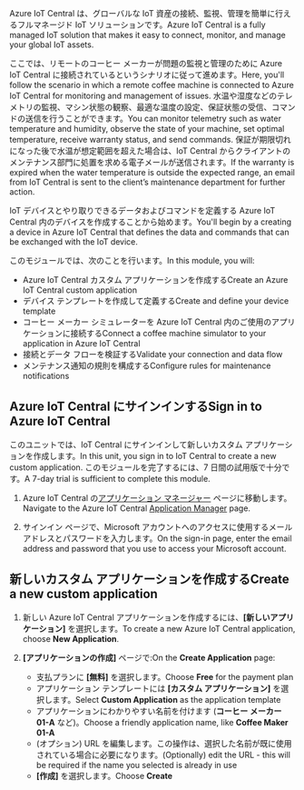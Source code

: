 <span data-ttu-id="6dc35-101">Azure IoT Central は、グローバルな IoT 資産の接続、監視、管理を簡単に行えるフルマネージド IoT ソリューションです。</span><span class="sxs-lookup"><span data-stu-id="6dc35-101">Azure IoT Central is a fully managed IoT solution that makes it easy to connect, monitor, and manage your global IoT assets.</span></span>

<span data-ttu-id="6dc35-102">ここでは、リモートのコーヒー メーカーが問題の監視と管理のために Azure IoT Central に接続されているというシナリオに従って進めます。</span><span class="sxs-lookup"><span data-stu-id="6dc35-102">Here, you'll follow the scenario in which a remote coffee machine is connected to Azure IoT Central for monitoring and management of issues.</span></span> <span data-ttu-id="6dc35-103">水温や湿度などのテレメトリの監視、マシン状態の観察、最適な温度の設定、保証状態の受信、コマンドの送信を行うことができます。</span><span class="sxs-lookup"><span data-stu-id="6dc35-103">You can monitor telemetry such as water temperature and humidity, observe the state of your machine, set optimal temperature, receive warranty status, and send commands.</span></span> <span data-ttu-id="6dc35-104">保証が期限切れになった後で水温が想定範囲を超えた場合は、IoT Central からクライアントのメンテナンス部門に処置を求める電子メールが送信されます。</span><span class="sxs-lookup"><span data-stu-id="6dc35-104">If the warranty is expired when the water temperature is outside the expected range, an email from IoT Central is sent to the client’s maintenance department for further action.</span></span>

<span data-ttu-id="6dc35-105">IoT デバイスとやり取りできるデータおよびコマンドを定義する Azure IoT Central 内のデバイスを作成することから始めます。</span><span class="sxs-lookup"><span data-stu-id="6dc35-105">You'll begin by a creating a device in Azure IoT Central that defines the data and commands that can be exchanged with the IoT device.</span></span>

<span data-ttu-id="6dc35-106">このモジュールでは、次のことを行います。</span><span class="sxs-lookup"><span data-stu-id="6dc35-106">In this module, you will:</span></span>
  - <span data-ttu-id="6dc35-107">Azure IoT Central カスタム アプリケーションを作成する</span><span class="sxs-lookup"><span data-stu-id="6dc35-107">Create an Azure IoT Central custom application</span></span>
  - <span data-ttu-id="6dc35-108">デバイス テンプレートを作成して定義する</span><span class="sxs-lookup"><span data-stu-id="6dc35-108">Create and define your device template</span></span>
  - <span data-ttu-id="6dc35-109">コーヒー メーカー シミュレーターを Azure IoT Central 内のご使用のアプリケーションに接続する</span><span class="sxs-lookup"><span data-stu-id="6dc35-109">Connect a coffee machine simulator to your application in Azure IoT Central</span></span>
  - <span data-ttu-id="6dc35-110">接続とデータ フローを検証する</span><span class="sxs-lookup"><span data-stu-id="6dc35-110">Validate your connection and data flow</span></span>
  - <span data-ttu-id="6dc35-111">メンテナンス通知の規則を構成する</span><span class="sxs-lookup"><span data-stu-id="6dc35-111">Configure rules for maintenance notifications</span></span>
 
## <a name="sign-in-to-azure-iot-central"></a><span data-ttu-id="6dc35-112">Azure IoT Central にサインインする</span><span class="sxs-lookup"><span data-stu-id="6dc35-112">Sign in to Azure IoT Central</span></span>
<span data-ttu-id="6dc35-113">このユニットでは、IoT Central にサインインして新しいカスタム アプリケーションを作成します。</span><span class="sxs-lookup"><span data-stu-id="6dc35-113">In this unit, you sign in to IoT Central to create a new custom application.</span></span> <span data-ttu-id="6dc35-114">このモジュールを完了するには、7 日間の試用版で十分です。</span><span class="sxs-lookup"><span data-stu-id="6dc35-114">A 7-day trial is sufficient to complete this module.</span></span> 

1. <span data-ttu-id="6dc35-115">Azure IoT Central の[アプリケーション マネージャー](https://aka.ms/iotcentral?azure-portal=true) ページに移動します。</span><span class="sxs-lookup"><span data-stu-id="6dc35-115">Navigate to the Azure IoT Central [Application Manager](https://aka.ms/iotcentral?azure-portal=true) page.</span></span> 

1. <span data-ttu-id="6dc35-116">サインイン ページで、Microsoft アカウントへのアクセスに使用するメール アドレスとパスワードを入力します。</span><span class="sxs-lookup"><span data-stu-id="6dc35-116">On the sign-in page, enter the email address and password that you use to access your Microsoft account.</span></span>

## <a name="create-a-new-custom-application"></a><span data-ttu-id="6dc35-117">新しいカスタム アプリケーションを作成する</span><span class="sxs-lookup"><span data-stu-id="6dc35-117">Create a new custom application</span></span>

1. <span data-ttu-id="6dc35-118">新しい Azure IoT Central アプリケーションを作成するには、**[新しいアプリケーション]** を選択します。</span><span class="sxs-lookup"><span data-stu-id="6dc35-118">To create a new Azure IoT Central application, choose **New Application**.</span></span> 

1. <span data-ttu-id="6dc35-119">**[アプリケーションの作成]** ページで:</span><span class="sxs-lookup"><span data-stu-id="6dc35-119">On the **Create Application** page:</span></span> 
    * <span data-ttu-id="6dc35-120">支払プランに **[無料]** を選択します。</span><span class="sxs-lookup"><span data-stu-id="6dc35-120">Choose **Free** for the payment plan</span></span>
    * <span data-ttu-id="6dc35-121">アプリケーション テンプレートには **[カスタム アプリケーション]** を選択します。</span><span class="sxs-lookup"><span data-stu-id="6dc35-121">Select **Custom Application** as the application template</span></span>
    * <span data-ttu-id="6dc35-122">アプリケーションにわかりやすい名前を付けます (**コーヒー メーカー 01-A** など)。</span><span class="sxs-lookup"><span data-stu-id="6dc35-122">Choose a friendly application name, like **Coffee Maker 01-A**</span></span>
    * <span data-ttu-id="6dc35-123">(オプション) URL を編集します。この操作は、選択した名前が既に使用されている場合に必要になります。</span><span class="sxs-lookup"><span data-stu-id="6dc35-123">(Optionally) edit the URL - this will be required if the name you selected is already in use</span></span>
    * <span data-ttu-id="6dc35-124">**[作成]** を選択します。</span><span class="sxs-lookup"><span data-stu-id="6dc35-124">Choose **Create**</span></span>